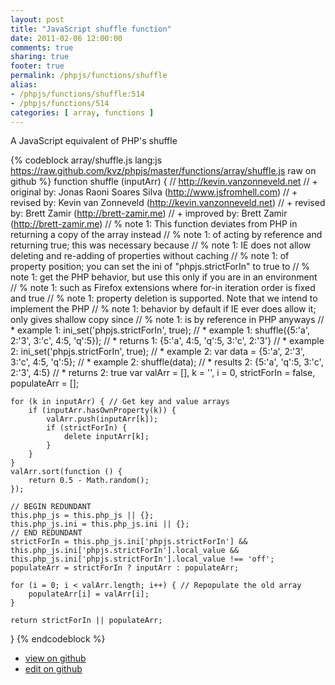 ```yaml
---
layout: post
title: "JavaScript shuffle function"
date: 2011-02-06 12:00:00
comments: true
sharing: true
footer: true
permalink: /phpjs/functions/shuffle
alias:
- /phpjs/functions/shuffle:514
- /phpjs/functions/514
categories: [ array, functions ]
---
```

A JavaScript equivalent of PHP's shuffle
<!-- more -->
{% codeblock array/shuffle.js lang:js https://raw.github.com/kvz/phpjs/master/functions/array/shuffle.js raw on github %}
function shuffle (inputArr) {
    // http://kevin.vanzonneveld.net
    // +   original by: Jonas Raoni Soares Silva (http://www.jsfromhell.com)
    // +    revised by: Kevin van Zonneveld (http://kevin.vanzonneveld.net)
    // +    revised by: Brett Zamir (http://brett-zamir.me)
    // +   improved by: Brett Zamir (http://brett-zamir.me)
    // %        note 1: This function deviates from PHP in returning a copy of the array instead
    // %        note 1: of acting by reference and returning true; this was necessary because
    // %        note 1: IE does not allow deleting and re-adding of properties without caching
    // %        note 1: of property position; you can set the ini of "phpjs.strictForIn" to true to
    // %        note 1: get the PHP behavior, but use this only if you are in an environment
    // %        note 1: such as Firefox extensions where for-in iteration order is fixed and true
    // %        note 1: property deletion is supported. Note that we intend to implement the PHP
    // %        note 1: behavior by default if IE ever does allow it; only gives shallow copy since
    // %        note 1: is by reference in PHP anyways
    // *     example 1: ini_set('phpjs.strictForIn', true);
    // *     example 1: shuffle({5:'a', 2:'3', 3:'c', 4:5, 'q':5});
    // *     returns 1: {5:'a', 4:5, 'q':5, 3:'c', 2:'3'}
    // *     example 2: ini_set('phpjs.strictForIn', true);
    // *     example 2: var data = {5:'a', 2:'3', 3:'c', 4:5, 'q':5};
    // *     example 2: shuffle(data);
    // *     results 2: {5:'a', 'q':5, 3:'c', 2:'3', 4:5}
    // *     returns 2: true
    var valArr = [],
        k = '',
        i = 0,
        strictForIn = false,
        populateArr = [];

    for (k in inputArr) { // Get key and value arrays
        if (inputArr.hasOwnProperty(k)) {
            valArr.push(inputArr[k]);
            if (strictForIn) {
                delete inputArr[k];
            }
        }
    }
    valArr.sort(function () {
        return 0.5 - Math.random();
    });

    // BEGIN REDUNDANT
    this.php_js = this.php_js || {};
    this.php_js.ini = this.php_js.ini || {};
    // END REDUNDANT
    strictForIn = this.php_js.ini['phpjs.strictForIn'] && this.php_js.ini['phpjs.strictForIn'].local_value && this.php_js.ini['phpjs.strictForIn'].local_value !== 'off';
    populateArr = strictForIn ? inputArr : populateArr;

    for (i = 0; i < valArr.length; i++) { // Repopulate the old array
        populateArr[i] = valArr[i];
    }

    return strictForIn || populateArr;
}
{% endcodeblock %}
<ul>
 <li><a href="https://github.com/kvz/phpjs/blob/master/functions/array/shuffle.js">view on github</a></li>
 <li><a href="https://github.com/kvz/phpjs/edit/master/functions/array/shuffle.js">edit on github</a></li>
</ul>
